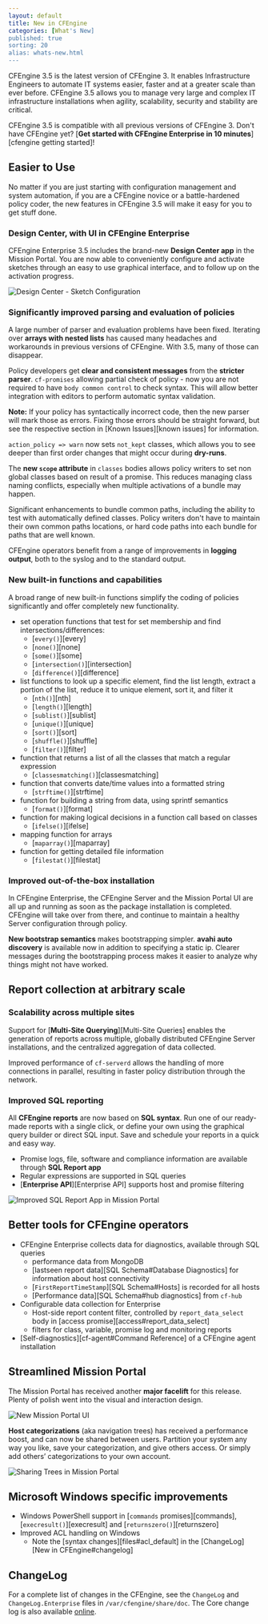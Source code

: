 ```yaml
---
layout: default
title: New in CFEngine
categories: [What's New]
published: true
sorting: 20
alias: whats-new.html
---
```


<!--- TODO: move up when no longer a pre-release

**IMPORTANT NOTE:** *This is a pre-release of 3.5, intended for testing and 
showcase only. This version is not supported, not covered by service level 
agreements (SLAs) and not intended for production environments. Do not upgrade 
or use in conjunction with other versions at this point.

-->

CFEngine 3.5 is the latest version of CFEngine 3. It enables Infrastructure
Engineers to automate IT systems easier, faster and at a greater
scale than ever before. CFEngine 3.5 allows you to manage very large and 
complex IT infrastructure installations when agility, scalability, security 
and stability are critical.

CFEngine 3.5 is compatible with all previous versions of CFEngine 3. Don't 
have CFEngine yet? [**Get started with CFEngine Enterprise in 10 minutes**][cfengine getting started]!

## Easier to Use

No matter if you are just starting with configuration management and system 
automation, if you are a CFEngine novice or a battle-hardened policy coder, 
the new features in CFEngine 3.5 will make it easy for you to get stuff done.

### Design Center, with UI in CFEngine Enterprise


CFEngine Enterprise 3.5 includes the brand-new **Design Center app** in the 
Mission Portal. You are now able to conveniently configure and activate
sketches through an easy to use graphical interface, and to follow up on
the activation progress.

![Design Center - Sketch Configuration](new-design-center-config.png)

### Significantly improved parsing and evaluation of policies

A large number of parser and evaluation problems have been fixed. Iterating 
over **arrays with nested lists** has caused many headaches and workarounds in 
previous versions of CFEngine. With 3.5, many of those can disappear.

Policy developers get **clear and consistent messages** from the 
**stricter parser**. `cf-promises` allowing partial check of policy - now you 
are not required to have `body common control` to check syntax. This will 
allow better integration with editors to perform automatic syntax validation.

**Note:** If your policy has syntactically incorrect code, then the new parser 
will mark those as errors. Fixing those errors should be straight forward, but 
see the respective section in [Known Issues][known issues] for information.

`action_policy => warn` now sets `not_kept` classes, which allows you to see 
deeper than first order changes that might occur during **dry-runs**.

The **new `scope` attribute** in `classes` bodies allows policy writers to set 
non global classes based on result of a promise. This reduces managing class 
naming conflicts, especially when multiple activations of a bundle may happen. 

Significant enhancements to bundle common paths, including the ability to
test with automatically defined classes. Policy writers don't have to maintain 
their own common paths locations, or hard code paths into each bundle for 
paths that are well known.

CFEngine operators benefit from a range of improvements in **logging output**, 
both to the syslog and to the standard output.

### New built-in functions and capabilities

A broad range of new built-in functions simplify the coding of policies
significantly and offer completely new functionality.

* set operation functions that test for set membership and find
    intersections/differences:
    * [`every()`][every]
    * [`none()`][none]
    * [`some()`][some]
    * [`intersection()`][intersection]
    * [`difference()`][difference]
* list functions  to look up a specific element, find the list length, extract 
  a portion of the list, reduce it to unique element, sort it, and filter it
    * [`nth()`][nth]
    * [`length()`][length]
    * [`sublist()`][sublist]
    * [`unique()`][unique]
    * [`sort()`][sort]
    * [`shuffle()`][shuffle]
    * [`filter()`][filter]
* function that returns a list of all the classes that match a regular
  expression
    * [`classesmatching()`][classesmatching]
* function that converts date/time values into a formatted string
    * [`strftime()`][strftime]
* function for building a string from data, using sprintf semantics
    * [`format()`][format]
* function for making logical decisions in a function call based on classes
    * [`ifelse()`][ifelse]
* mapping function for arrays
    * [`maparray()`][maparray]
* function for getting detailed file information
    * [`filestat()`][filestat]

### Improved out-of-the-box installation

In CFEngine Enterprise, the CFEngine Server and the Mission Portal UI are all 
up and running as soon as the package installation is completed. CFEngine will
take over from there, and continue to maintain a healthy Server configuration 
through policy.

**New bootstrap semantics** makes bootstrapping simpler. **avahi auto
discovery** is available now in addition to specifying a static ip. Clearer
messages during the bootstrapping process makes it easier to analyze why
things might not have worked.

## Report collection at arbitrary scale

### Scalability across multiple sites

Support for [**Multi-Site Querying**][Multi-Site Queries] enables the 
generation of reports across multiple, globally distributed CFEngine Server 
installations, and the centralized aggregation of data collected.

Improved performance of `cf-serverd` allows the handling of more connections 
in parallel, resulting in faster policy distribution through the network.

### Improved SQL reporting

All **CFEngine reports** are now based on **SQL syntax**. Run one of our
ready-made reports with a single click, or define your own using the graphical 
query  builder or direct SQL input. Save and schedule your reports in a quick 
and easy way.

* Promise logs, file, software and compliance information are available
  through **SQL Report app**
* Regular expressions are supported in SQL queries
* [**Enterprise API**][Enterprise API] supports host
  and promise filtering

![Improved SQL Report App in Mission Portal](new-sql-reports-app.png)

## Better tools for CFEngine operators

* CFEngine Enterprise collects data for diagnostics, available through SQL 
queries
    * performance data from MongoDB
    * [lastseen report data][SQL Schema#Database Diagnostics] for information
      about host connectivity
    * [`FirstReportTimeStamp`][SQL Schema#Hosts] is recorded for all hosts
    * [Performance data][SQL Schema#hub diagnostics] from `cf-hub`
* Configurable data collection for Enterprise
    * Host-side report content filter, controlled by `report_data_select` body
   in [access promise][access#report_data_select]
    * filters for class, variable, promise log and monitoring reports
* [Self-diagnostics][cf-agent#Command Reference] of a CFEngine agent 
  installation

## Streamlined Mission Portal

The Mission Portal has received another **major facelift** for this release. 
Plenty of polish went into the visual and interaction design.

![New Mission Portal UI](new-mission-portal-ui.png)

**Host categorizations** (aka navigation trees) has received a performance 
boost, and can now be shared between users. Partition your system any way you 
like, save your categorization, and give others access. Or simply add others’ 
categorizations to your own account.

![Sharing Trees in Mission Portal](new-mission-portal-sharing.png)

## Microsoft Windows specific improvements

* Windows PowerShell support in [`commands` promises][commands],
  [`execresult()`][execresult] and [`returnszero()`][returnszero]
* Improved ACL handling on Windows
   * Note the [syntax changes][files#acl_default] in the
     [ChangeLog][New in CFEngine#changelog]

## ChangeLog

For a complete list of changes in the CFEngine, see the `ChangeLog` and 
`ChangeLog.Enterprise` files in `/var/cfengine/share/doc`. The Core change log
is also available 
[online](https://github.com/cfengine/core/blob/3.5.x/ChangeLog).
